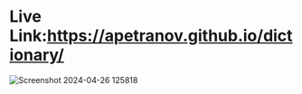 # Live Link:https://apetranov.github.io/dictionary/
![Screenshot 2024-04-26 125818](https://github.com/apetranov/social-links-profile-main/assets/88889737/0f22f8d8-73ec-48c0-9b92-56bcd8abc5cd)
